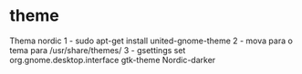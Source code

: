 # theme
Thema nordic 
1 - sudo apt-get install united-gnome-theme
2 - mova para o tema para /usr/share/themes/ 
3 - gsettings set org.gnome.desktop.interface gtk-theme Nordic-darker
